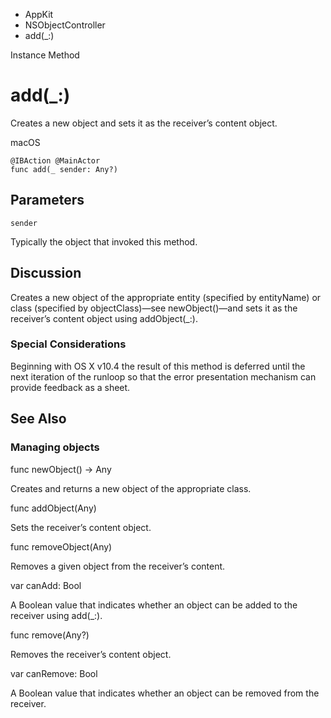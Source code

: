 

- AppKit
- NSObjectController
-  add(\_:) 

Instance Method

# add(\_:)

Creates a new object and sets it as the receiver’s content object.

macOS

``` source
@IBAction @MainActor
func add(_ sender: Any?)
```

## Parameters 

`sender`  

Typically the object that invoked this method.

## Discussion

Creates a new object of the appropriate entity (specified by entityName) or class (specified by objectClass)—see newObject()—and sets it as the receiver’s content object using addObject(_:).

### Special Considerations

Beginning with OS X v10.4 the result of this method is deferred until the next iteration of the runloop so that the error presentation mechanism can provide feedback as a sheet.

## See Also

### Managing objects

func newObject() -> Any

Creates and returns a new object of the appropriate class.

func addObject(Any)

Sets the receiver’s content object.

func removeObject(Any)

Removes a given object from the receiver’s content.

var canAdd: Bool

A Boolean value that indicates whether an object can be added to the receiver using add(_:).

func remove(Any?)

Removes the receiver’s content object.

var canRemove: Bool

A Boolean value that indicates whether an object can be removed from the receiver.

